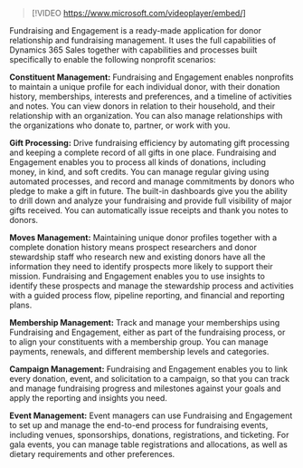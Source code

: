 > [!VIDEO https://www.microsoft.com/videoplayer/embed/]

Fundraising and Engagement is a ready-made application for donor relationship and fundraising management. It uses the full capabilities of Dynamics 365 Sales together with capabilities and processes built specifically to enable the following nonprofit scenarios:

**Constituent Management:** Fundraising and Engagement enables nonprofits to maintain a unique profile for each individual donor, with their donation history, memberships, interests and preferences, and a timeline of activities and notes. You can view donors in relation to their household, and their relationship with an organization. You can also manage relationships with the organizations who donate to, partner, or work with you.

**Gift Processing:** Drive fundraising efficiency by automating gift processing and keeping a complete record of all gifts in one place. Fundraising and Engagement enables you to process all kinds of donations, including money, in kind, and soft credits. You can manage regular giving using automated processes, and record and manage commitments by donors who pledge to make a gift in future. The built-in dashboards give you the ability to drill down and analyze your fundraising and provide full visibility of major gifts received. You can automatically issue receipts and thank you notes to donors.

**Moves Management:** Maintaining unique donor profiles together with a complete donation history means prospect researchers and donor stewardship staff who research new and existing donors have all the information they need to identify prospects more likely to support their mission. Fundraising and Engagement enables you to use insights to identify these prospects and manage the stewardship process and activities with a guided process flow, pipeline reporting, and financial and reporting plans.

**Membership Management:** Track and manage your memberships using Fundraising and Engagement, either as part of the fundraising process, or to align your constituents with a membership group. You can manage payments, renewals, and different membership levels and categories.

**Campaign Management:** Fundraising and Engagement enables you to link every donation, event, and solicitation to a campaign, so that you can track and manage fundraising progress and milestones against your goals and apply the reporting and insights you need.

**Event Management:** Event managers can use Fundraising and Engagement to set up and manage the end-to-end process for fundraising events, including venues, sponsorships, donations, registrations, and ticketing. For gala events, you can manage table registrations and allocations, as well as dietary requirements and other preferences.
